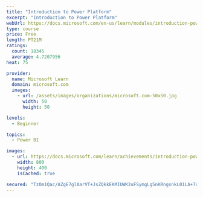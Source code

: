 ```yaml
---
title: "Introduction to Power Platform"
excerpt: "Introduction to Power Platform"
webUrl: https://docs.microsoft.com/en-us/learn/modules/introduction-power-platform/
type: course
price: Free
length: PT21M
ratings:
  count: 18345
  average: 4.7207956
heat: 75

provider:
  name: Microsoft Learn
  domain: microsoft.com
  images:
    - url: /assets/images/organizations/microsoft.com-50x50.jpg
      width: 50
      height: 50

levels:
  - Beginner

topics:
  - Power BI

images:
  - url: https://docs.microsoft.com/learn/achievements/introduction-power-platform-social.png
    width: 800
    height: 400
    isCached: true

secured: "TzOm1Qac/AZgE7glAarVT+JsZQkkEKMIUWK2uFSymgLg5nKRngsnkL01LA+7qHeBLz3iJfAaZk1Bl+0JijOTqJc2hIZYA5CxFRc2SNgMYyOlLjyzGUyt0AVg0wcutPWJHRJtf8oczUIUzT6SOTp0s0ytz38+R/maDB9yTHFp1f6Q1BKGZNo4bALxY8DWPAq9INvQpSzEvdqD9bSq93WEERaEPhcqT2TmTQAjLqM359/7yilygxq8ZAK72klIkOKWvKTAdynK7rP+vU9EBNW+5cWsYlar/LEQXjp4TkUPxKv1B4dVI/qy4cI+Ym6AOEJNfyBDIHi5e/AHhLd1vV285MmBLNiKJTvUW9x+br/mJ0kHc4R3sHemUTiGi3pExXq5vTr6m1AKdpfB5maUtozDoElmXlCbLGZSMBAdh/08ie/o2HGj3QEBC3u2+lBcOleF;+lAV0GUwRpt45WFezAjpGQ=="
---
```


